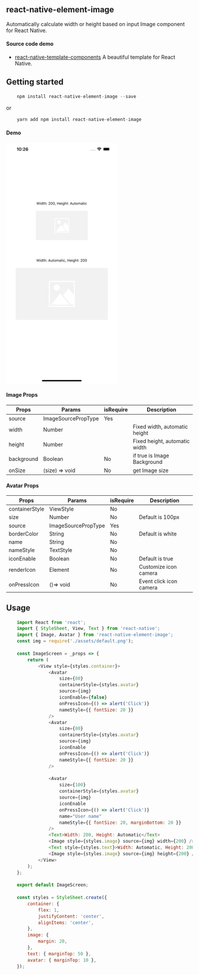 ## react-native-element-image
Automatically calculate width or height based on input Image component for React Native.

#### Source code demo
- [react-native-template-components](https://github.com/hoaphantn7604/react-native-template-components) A beautiful template for React Native.

## Getting started

```js
    npm install react-native-element-image --save
```
or
```js
    yarn add npm install react-native-element-image
```

#### Demo
![](https://github.com/hoaphantn7604/file-upload/blob/master/document/image/demo.png)

#### Image Props
| Props              | Params               | isRequire | Description                   |
| ------------------ | -------------------- | --------- | ------------------------------|
| source             | ImageSourcePropType  | Yes       |                               |
| width              | Number               |           | Fixed width, automatic height |
| height             | Number               |           | Fixed height, automatic width |
| background         | Boolean              | No        | if true is Image Background   |
| onSize             | (size) => void       | No        | get Image size                |


#### Avatar Props
| Props              | Params               | isRequire | Description                   |
| ------------------ | -------------------- | --------- | ------------------------------|
| containerStyle     | ViewStyle            | No        |                               |
| size               | Number               | No        | Default is 100px              |
| source             | ImageSourcePropType  | Yes       |                               |
| borderColor        | String               | No        | Default is white              |
| name               | String               | No        |                               |
| nameStyle          | TextStyle            | No        |                               |
| iconEnable         | Boolean              | No        | Default is true               |
| renderIcon         | Element              | No        | Customize icon camera         |
| onPressIcon        | ()=> void            | No        | Event click icon camera       |

## Usage
```javascript
    import React from 'react';
    import { StyleSheet, View, Text } from 'react-native';
    import { Image, Avatar } from 'react-native-element-image';
    const img = require('./assets/default.png');

    const ImageScreen = _props => {
        return (
            <View style={styles.container}>
                <Avatar
                    size={80}
                    containerStyle={styles.avatar}
                    source={img}
                    iconEnable={false}
                    onPressIcon={() => alert('Click')}
                    nameStyle={{ fontSize: 20 }}
                />
                <Avatar
                    size={80}
                    containerStyle={styles.avatar}
                    source={img}
                    iconEnable
                    onPressIcon={() => alert('Click')}
                    nameStyle={{ fontSize: 20 }}
                />

                <Avatar
                    size={100}
                    containerStyle={styles.avatar}
                    source={img}
                    iconEnable
                    onPressIcon={() => alert('Click')}
                    name="User name"
                    nameStyle={{ fontSize: 20, marginBottom: 20 }}
                />
                <Text>Width: 200, Height: Automatic</Text>
                <Image style={styles.image} source={img} width={200} />
                <Text style={styles.text}>Width: Automatic, Height: 200</Text>
                <Image style={styles.image} source={img} height={200} />
            </View>
        );
    };

    export default ImageScreen;

    const styles = StyleSheet.create({
        container: {
            flex: 1,
            justifyContent: 'center',
            alignItems: 'center',
        },
        image: {
            margin: 20,
        },
        text: { marginTop: 50 },
        avatar: { marginTop: 10 },
    });

```